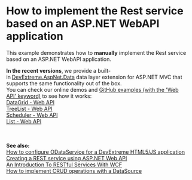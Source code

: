# How to implement the Rest service based on an ASP.NET WebAPI application


<p>This example demonstrates how to <strong>manually</strong> implement the Rest service based on an ASP.NET WebAPI application.</p>
<p><strong>In the recent versions</strong>, we provide a built-in<strong> </strong><a href="https://github.com/DevExpress/DevExtreme.AspNet.Data">DevExtreme.AspNet.Data</a> data layer extension for ASP.NET MVC that supports the same functionality out of the box.<br>You can check our online demos and <a href="https://github.com/DevExpress/devextreme-examples">GitHub examples (with the 'Web API' keyword)</a> to see how it works:<br><a href="https://js.devexpress.com/Demos/WidgetsGallery/Demo/DataGrid/WebAPIService/Mvc/Light/">DataGrid - Web API</a><br><a href="https://js.devexpress.com/Demos/WidgetsGallery/Demo/TreeList/WebAPIService/jQuery/Light/">TreeList - Web API</a><br><a href="https://js.devexpress.com/Demos/WidgetsGallery/Demo/Scheduler/WebAPIService/jQuery/Light/">Scheduler - Web API</a><br><a href="https://js.devexpress.com/Demos/WidgetsGallery/Demo/List/WebApi/Mvc/Light/">List - Web API</a></p>
<p><br><strong><br>See also:<br> </strong><a href="https://www.devexpress.com/Support/Center/p/KA18633">How to configure ODataService for a DevExtreme HTML5/JS application</a><br> <a href="http://www.codeproject.com/Articles/426769/Creating-a-REST-service-using-ASP-NET-Web-API"><u>Creating a REST service using ASP.NET Web API</u></a><br> <a href="http://msdn.microsoft.com/en-us/magazine/dd315413.aspx"><u>An Introduction To RESTful Services With WCF</u></a><br> <a href="https://www.devexpress.com/Support/Center/p/E4816">How to implement CRUD operations with a DataSource</a></p>

<br/>


